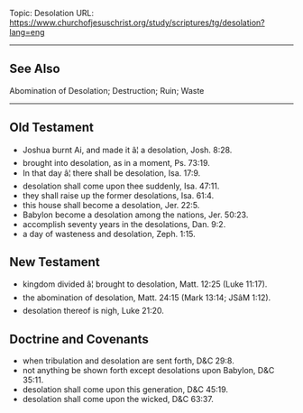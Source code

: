 Topic: Desolation
URL: https://www.churchofjesuschrist.org/study/scriptures/tg/desolation?lang=eng

---

## See Also

Abomination of Desolation; Destruction; Ruin; Waste

---

## Old Testament

- Joshua burnt Ai, and made it â¦ a desolation, Josh. 8:28.
- brought into desolation, as in a moment, Ps. 73:19.
- In that day â¦ there shall be desolation, Isa. 17:9.
- desolation shall come upon thee suddenly, Isa. 47:11.
- they shall raise up the former desolations, Isa. 61:4.
- this house shall become a desolation, Jer. 22:5.
- Babylon become a desolation among the nations, Jer. 50:23.
- accomplish seventy years in the desolations, Dan. 9:2.
- a day of wasteness and desolation, Zeph. 1:15.

## New Testament

- kingdom divided â¦ brought to desolation, Matt. 12:25 (Luke 11:17).
- the abomination of desolation, Matt. 24:15 (Mark 13:14; JSâM 1:12).
- desolation thereof is nigh, Luke 21:20.

## Doctrine and Covenants

- when tribulation and desolation are sent forth, D&C 29:8.
- not anything be shown forth except desolations upon Babylon, D&C 35:11.
- desolation shall come upon this generation, D&C 45:19.
- desolation shall come upon the wicked, D&C 63:37.


